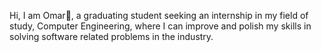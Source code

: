 Hi, I am Omar👋, a graduating student seeking an internship in my field of study, Computer Engineering, where I can improve and polish my skills in solving software related problems in the industry. 
